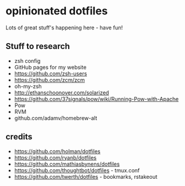 # opinionated dotfiles

Lots of great stuff's happening here - have fun!

## Stuff to research

* zsh config
* GitHub pages for my website
* https://github.com/zsh-users
* https://github.com/zcm/zcm
* oh-my-zsh
* http://ethanschoonover.com/solarized
* https://github.com/37signals/pow/wiki/Running-Pow-with-Apache
* Pow
* RVM
* github.com/adamv/homebrew-alt

## credits

* https://github.com/holman/dotfiles
* https://github.com/ryanb/dotfiles
* https://github.com/mathiasbynens/dotfiles
* https://github.com/thoughtbot/dotfiles - tmux.conf
* https://github.com/twerth/dotfiles - bookmarks, rstakeout
